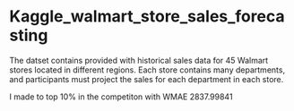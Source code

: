 # Kaggle_walmart_store_sales_forecasting

The datset contains provided with historical sales data for 45 Walmart stores located in different regions.
Each store contains many departments, and participants must project the sales for each department in each store.

I made to top 10% in the competiton with WMAE 2837.99841
